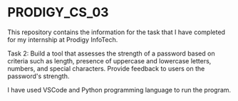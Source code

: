 # PRODIGY_CS_03
This repository contains the information for the task that I have completed for my internship at Prodigy InfoTech.

Task 2: Build a tool that assesses the strength of a password based on criteria such as length, presence of uppercase and lowercase letters, numbers, and special characters. Provide feedback to users on the password's strength.

I have used VSCode and Python programming language to run the program.
